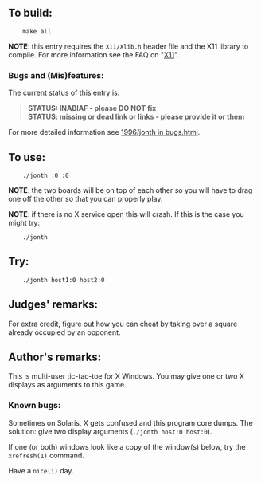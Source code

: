 ## To build:

``` <!---sh-->
    make all
```

**NOTE**: this entry requires the `X11/Xlib.h` header file and the X11 library to
compile.  For more information see the
FAQ on "[X11](../../faq.html#X11)".


### Bugs and (Mis)features:

The current status of this entry is:

> **STATUS: INABIAF - please DO NOT fix**<br>
> **STATUS: missing or dead link or links - please provide it or them**

For more detailed information see [1996/jonth in bugs.html](../../bugs.html#1996_jonth).


## To use:

``` <!---sh-->
    ./jonth :0 :0
```

**NOTE**: the two boards will be on top of each other so you will have to drag one
off the other so that you can properly play.


**NOTE**: if there is no X service open this will crash. If this is the case you
might try:

``` <!---sh-->
    ./jonth
```


## Try:

``` <!---sh-->
    ./jonth host1:0 host2:0
```


## Judges' remarks:

For extra credit, figure out how you can cheat by taking over a square already
occupied by an opponent.


## Author's remarks:

This is multi-user tic-tac-toe for X Windows. You may give one or two X displays
as arguments to this game.

### Known bugs:

Sometimes on Solaris, X gets confused and this program core dumps. The solution:
give two display arguments (`./jonth host:0 host:0`).

If one (or both) windows look like a copy of the window(s) below, try the
`xrefresh(1)` command.

Have a `nice(1)` day.


<!--

    Copyright © 1984-2024 by Landon Curt Noll. All Rights Reserved.

    You are free to share and adapt this file under the terms of this license:

        Creative Commons Attribution-ShareAlike 4.0 International (CC BY-SA 4.0)

    For more information, see:

        https://creativecommons.org/licenses/by-sa/4.0/

-->
